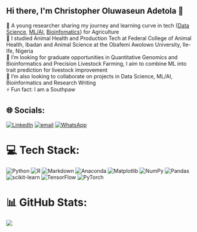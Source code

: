 ## Hi there, I'm Christopher Oluwaseun Adetola  👋

🔭 A young researcher sharing my journey and learning curve in tech {[Data Science](https://github.com/chrisseub/DataCamp-Projects), [ML/AI](https://github.com/chrisseub/ML-Practice-Rep), [Bioinfomatics](https://github.com/chrisseub/Bioinformatics-Practice-and-Projects)} for Agriculture<br>🌱 I studied Animal Health and Production Tech at Federal College of Animal Health, Ibadan and Animal Science at the Obafemi Awolowo University, Ile-Ife, Nigeria<br>👯 I’m looking for graduate opportunities in Quantitative Genomics and Bioinformatics and Precision Livestock Farming, I aim to combine ML into trait prediction for livestock improvement<br>🤔 I’m also looking to collaborate on projects in Data Science, ML/AI, Bioinformatics and Research Writing<br>⚡ Fun fact: I am a Southpaw


## 🌐 Socials:
[![LinkedIn](https://img.shields.io/badge/LinkedIn-%230077B5.svg?logo=linkedin&logoColor=white)](https://www.linkedin.com/in/christopher-adetola-gas-2715bb245) [![email](https://img.shields.io/badge/Email-D14836?logo=gmail&logoColor=white)](mailto:coadetola@student.oauife.edu.ng) [![WhatsApp](https://img.shields.io/badge/WhatsApp-25D366?style=for-the-badge&logo=whatsapp&logoColor=white)](https://wa.me/2348124742014)

# 💻 Tech Stack:
![Python](https://img.shields.io/badge/python-3670A0?style=for-the-badge&logo=python&logoColor=ffdd54) ![R](https://img.shields.io/badge/r-%23276DC3.svg?style=for-the-badge&logo=r&logoColor=white) ![Markdown](https://img.shields.io/badge/markdown-%23000000.svg?style=for-the-badge&logo=markdown&logoColor=white) ![Anaconda](https://img.shields.io/badge/Anaconda-%2344A833.svg?style=for-the-badge&logo=anaconda&logoColor=white) ![Matplotlib](https://img.shields.io/badge/Matplotlib-%23ffffff.svg?style=for-the-badge&logo=Matplotlib&logoColor=black) ![NumPy](https://img.shields.io/badge/numpy-%23013243.svg?style=for-the-badge&logo=numpy&logoColor=white) ![Pandas](https://img.shields.io/badge/pandas-%23150458.svg?style=for-the-badge&logo=pandas&logoColor=white) ![scikit-learn](https://img.shields.io/badge/scikit--learn-%23F7931E.svg?style=for-the-badge&logo=scikit-learn&logoColor=white) ![TensorFlow](https://img.shields.io/badge/TensorFlow-%23FF6F00.svg?style=for-the-badge&logo=TensorFlow&logoColor=white) ![PyTorch](https://img.shields.io/badge/PyTorch-%23EE4C2C.svg?style=for-the-badge&logo=PyTorch&logoColor=white)
# 📊 GitHub Stats:
![](https://github-readme-stats.vercel.app/api?username=chrisseub&theme=dark&hide_border=false&include_all_commits=false&count_private=false)<br/>




<!-- Proudly created with GPRM ( https://gprm.itsvg.in ) -->
